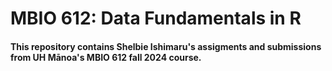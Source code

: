 # MBIO 612: Data Fundamentals in R
#### This repository contains Shelbie Ishimaru's assigments and submissions from UH Mānoa's MBIO 612 fall 2024 course. 
